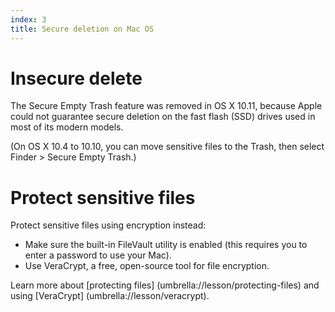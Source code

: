 ```yaml
---
index: 3
title: Secure deletion on Mac OS
---
```

# Insecure delete

The Secure Empty Trash feature was removed in OS X 10.11, because Apple could not guarantee secure deletion on the fast flash (SSD) drives used in most of its modern models. 

(On OS X 10.4 to 10.10, you can move sensitive files to the Trash, then select Finder > Secure Empty Trash.)

# Protect sensitive files

Protect sensitive files using encryption instead: 

* Make sure the built-in FileVault utility is enabled (this requires you to enter a password to use your Mac).  
* Use VeraCrypt, a free, open-source tool for file encryption. 

Learn more about [protecting files] (umbrella://lesson/protecting-files) and using [VeraCrypt] (umbrella://lesson/veracrypt).